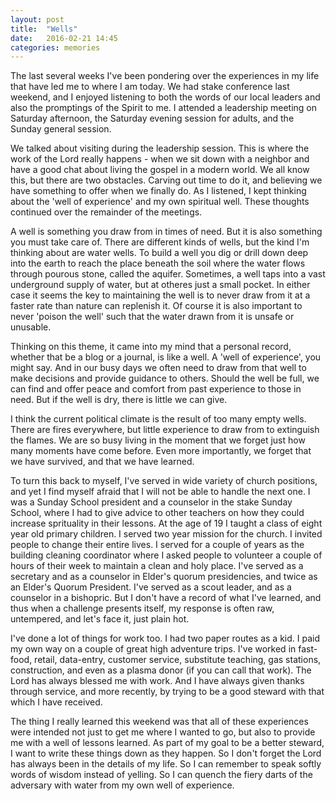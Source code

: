 ```yaml
---
layout: post
title:  "Wells"
date:   2016-02-21 14:45
categories: memories
---
```

The last several weeks I've been pondering over the experiences in my life that have led me to where I am today. We had stake conference last weekend, and I enjoyed listening to both the words of our local leaders and also the promptings of the Spirit to me. I attended a leadership meeting on Saturday afternoon, the Saturday evening session for adults, and the Sunday general session.

We talked about visiting during the leadership session. This is where the work of the Lord really happens - when we sit down with a neighbor and have a good chat about living the gospel in a modern world. We all know this, but there are two obstacles. Carving out time to do it, and believing we have something to offer when we finally do. As I listened, I kept thinking about the 'well of experience' and my own spiritual well. These thoughts continued over the remainder of the meetings.

A well is something you draw from in times of need. But it is also something you must take care of. There are different kinds of wells, but the kind I'm thinking about are water wells. To build a well you dig or drill down deep into the earth to reach the place beneath the soil where the water flows through pourous stone, called the aquifer. Sometimes, a well taps into a vast underground supply of water, but at otheres just a small pocket. In either case it seems the key to maintaining the well is to never draw from it at a faster rate than nature can replenish it. Of course it is also important to never 'poison the well' such that the water drawn from it is unsafe or unusable.

Thinking on this theme, it came into my mind that a personal record, whether that be a blog or a journal, is like a well. A 'well of experience', you might say. And in our busy days we often need to draw from that well to make decisions and provide guidance to others. Should the well be full, we can find and offer peace and comfort from past experience to those in need. But if the well is dry, there is little we can give.

I think the current political climate is the result of too many empty wells. There are fires everywhere, but little experience to draw from to extinguish the flames. We are so busy living in the moment that we forget just how many moments have come before. Even more importantly, we forget that we have survived, and that we have learned.

To turn this back to myself, I've served in wide variety of church positions, and yet I find myself afraid that I will not be able to handle the next one. I was a Sunday School president and a counselor in the stake Sunday School, where I had to give advice to other teachers on how they could increase sprituality in their lessons. At the age of 19 I taught a class of eight year old primary children. I served two year mission for the church. I invited people to change their entire lives. I served for a couple of years as the building cleaning coordinator where I asked people to volunteer a couple of hours of their week to maintain a clean and holy place. I've served as a secretary and as a counselor in Elder's quorum presidencies, and twice as an Elder's Quorum President. I've served as a scout leader, and as a counselor in a bishopric. But I don't have a record of what I've learned, and thus when a challenge presents itself, my response is often raw, untempered, and let's face it, just plain hot.

I've done a lot of things for work too. I had two paper routes as a kid. I paid my own way on a couple of great high adventure trips. I've worked in fast-food, retail, data-entry, customer service, substitute teaching, gas stations, construction, and even as a plasma donor (if you can call that work). The Lord has always blessed me with work. And I have always given thanks through service, and more recently, by trying to be a good steward with that which I have received.

The thing I really learned this weekend was that all of these experiences were intended not just to get me where I wanted to go, but also to provide me with a well of lessons learned. As part of my goal to be a better steward, I want to write these things down as they happen. So I don't forget the Lord has always been in the details of my life. So I can remember to speak softly words of wisdom instead of yelling. So I can quench the fiery darts of the adversary with water from my own well of experience.

